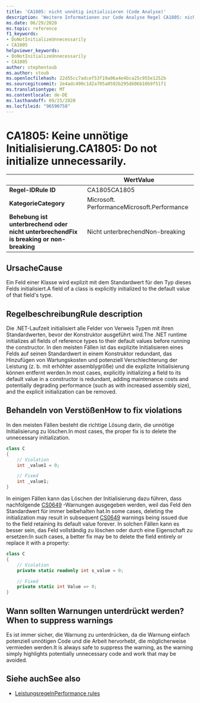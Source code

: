 ```yaml
---
title: 'CA1805: nicht unnötig initialisieren (Code Analyse)'
description: 'Weitere Informationen zur Code Analyse Regel CA1805: nicht unnötig initialisieren'
ms.date: 06/29/2020
ms.topic: reference
f1_keywords:
- DoNotInitializeUnnecessarily
- CA1805
helpviewer_keywords:
- DoNotInitializeUnnecessarily
- CA1805
author: stephentoub
ms.author: stoub
ms.openlocfilehash: 22d55cc7adcef53f19a06a4e4bca25c955e1252b
ms.sourcegitcommit: 2e4adc490c1d2a705a0592b295d606b10b9f51f1
ms.translationtype: MT
ms.contentlocale: de-DE
ms.lasthandoff: 09/25/2020
ms.locfileid: "96590758"
---
```

# <a name="ca1805-do-not-initialize-unnecessarily"></a><span data-ttu-id="d1ace-103">CA1805: Keine unnötige Initialisierung.</span><span class="sxs-lookup"><span data-stu-id="d1ace-103">CA1805: Do not initialize unnecessarily.</span></span>

| | <span data-ttu-id="d1ace-104">Wert</span><span class="sxs-lookup"><span data-stu-id="d1ace-104">Value</span></span> |
|-|-|
| <span data-ttu-id="d1ace-105">**Regel-ID**</span><span class="sxs-lookup"><span data-stu-id="d1ace-105">**Rule ID**</span></span> |<span data-ttu-id="d1ace-106">CA1805</span><span class="sxs-lookup"><span data-stu-id="d1ace-106">CA1805</span></span>|
| <span data-ttu-id="d1ace-107">**Kategorie**</span><span class="sxs-lookup"><span data-stu-id="d1ace-107">**Category**</span></span> |<span data-ttu-id="d1ace-108">Microsoft. Performance</span><span class="sxs-lookup"><span data-stu-id="d1ace-108">Microsoft.Performance</span></span>|
| <span data-ttu-id="d1ace-109">**Behebung ist unterbrechend oder nicht unterbrechend**</span><span class="sxs-lookup"><span data-stu-id="d1ace-109">**Fix is breaking or non-breaking**</span></span> |<span data-ttu-id="d1ace-110">Nicht unterbrechend</span><span class="sxs-lookup"><span data-stu-id="d1ace-110">Non-breaking</span></span>|

## <a name="cause"></a><span data-ttu-id="d1ace-111">Ursache</span><span class="sxs-lookup"><span data-stu-id="d1ace-111">Cause</span></span>

<span data-ttu-id="d1ace-112">Ein Feld einer Klasse wird explizit mit dem Standardwert für den Typ dieses Felds initialisiert.</span><span class="sxs-lookup"><span data-stu-id="d1ace-112">A field of a class is explicitly initialized to the default value of that field's type.</span></span>

## <a name="rule-description"></a><span data-ttu-id="d1ace-113">Regelbeschreibung</span><span class="sxs-lookup"><span data-stu-id="d1ace-113">Rule description</span></span>

<span data-ttu-id="d1ace-114">Die .NET-Laufzeit initialisiert alle Felder von Verweis Typen mit ihren Standardwerten, bevor der Konstruktor ausgeführt wird.</span><span class="sxs-lookup"><span data-stu-id="d1ace-114">The .NET runtime initializes all fields of reference types to their default values before running the constructor.</span></span> <span data-ttu-id="d1ace-115">In den meisten Fällen ist das explizite Initialisieren eines Felds auf seinen Standardwert in einem Konstruktor redundant, das Hinzufügen von Wartungskosten und potenziell Verschlechterung der Leistung (z. b. mit erhöhter assemblygröße) und die explizite Initialisierung können entfernt werden.</span><span class="sxs-lookup"><span data-stu-id="d1ace-115">In most cases, explicitly initializing a field to its default value in a constructor is redundant, adding maintenance costs and potentially degrading performance (such as with increased assembly size), and the explicit initialization can be removed.</span></span>

## <a name="how-to-fix-violations"></a><span data-ttu-id="d1ace-116">Behandeln von Verstößen</span><span class="sxs-lookup"><span data-stu-id="d1ace-116">How to fix violations</span></span>

<span data-ttu-id="d1ace-117">In den meisten Fällen besteht die richtige Lösung darin, die unnötige Initialisierung zu löschen.</span><span class="sxs-lookup"><span data-stu-id="d1ace-117">In most cases, the proper fix is to delete the unnecessary initialization.</span></span>

```csharp
class C
{
    // Violation
    int _value1 = 0;

    // Fixed
    int _value1;
}
```

<span data-ttu-id="d1ace-118">In einigen Fällen kann das Löschen der Initialisierung dazu führen, dass nachfolgende [CS0649](../../../csharp/misc/cs0649.md) -Warnungen ausgegeben werden, weil das Feld den Standardwert für immer beibehalten hat.</span><span class="sxs-lookup"><span data-stu-id="d1ace-118">In some cases, deleting the initialization may result in subsequent [CS0649](../../../csharp/misc/cs0649.md) warnings being issued due to the field retaining its default value forever.</span></span>  <span data-ttu-id="d1ace-119">In solchen Fällen kann es besser sein, das Feld vollständig zu löschen oder durch eine Eigenschaft zu ersetzen:</span><span class="sxs-lookup"><span data-stu-id="d1ace-119">In such cases, a better fix may be to delete the field entirely or replace it with a property:</span></span>

```csharp
class C
{
    // Violation
    private static readonly int s_value = 0;

    // Fixed
    private static int Value => 0;
}
```

## <a name="when-to-suppress-warnings"></a><span data-ttu-id="d1ace-120">Wann sollten Warnungen unterdrückt werden?</span><span class="sxs-lookup"><span data-stu-id="d1ace-120">When to suppress warnings</span></span>

<span data-ttu-id="d1ace-121">Es ist immer sicher, die Warnung zu unterdrücken, da die Warnung einfach potenziell unnötigen Code und die Arbeit hervorhebt, die möglicherweise vermieden werden.</span><span class="sxs-lookup"><span data-stu-id="d1ace-121">It is always safe to suppress the warning, as the warning simply highlights potentially unnecessary code and work that may be avoided.</span></span>

## <a name="see-also"></a><span data-ttu-id="d1ace-122">Siehe auch</span><span class="sxs-lookup"><span data-stu-id="d1ace-122">See also</span></span>

- [<span data-ttu-id="d1ace-123">Leistungsregeln</span><span class="sxs-lookup"><span data-stu-id="d1ace-123">Performance rules</span></span>](performance-warnings.md)
